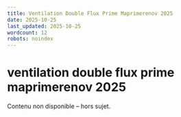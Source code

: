 ```yaml
---
title: Ventilation Double Flux Prime Maprimerenov 2025
date: 2025-10-25
last_updated: 2025-10-25
wordcount: 12
robots: noindex
---
```


# ventilation double flux prime maprimerenov 2025

Contenu non disponible – hors sujet.